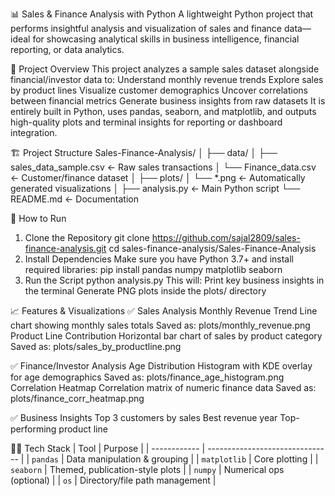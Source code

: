 📊 Sales & Finance Analysis with Python
A lightweight Python project that performs insightful analysis and visualization of sales and finance data—ideal for showcasing analytical skills in business intelligence, financial reporting, or data analytics.

🧠 Project Overview
This project analyzes a sample sales dataset alongside financial/investor data to:
Understand monthly revenue trends
Explore sales by product lines
Visualize customer demographics
Uncover correlations between financial metrics
Generate business insights from raw datasets
It is entirely built in Python, uses pandas, seaborn, and matplotlib, and outputs high-quality plots and terminal insights for reporting or dashboard integration.

🏗️ Project Structure
Sales-Finance-Analysis/
│
├── data/
│   ├── sales_data_sample.csv       ← Raw sales transactions
│   └── Finance_data.csv            ← Customer/finance dataset
│
├── plots/
│   └── *.png                       ← Automatically generated visualizations
│
├── analysis.py                     ← Main Python script
└── README.md                       ← Documentation

🚀 How to Run
1. Clone the Repository
   git clone https://github.com/sajal2809/sales-finance-analysis.git
   cd sales-finance-analysis/Sales-Finance-Analysis
2. Install Dependencies
   Make sure you have Python 3.7+ and install required libraries:
   pip install pandas numpy matplotlib seaborn
3. Run the Script
   python analysis.py
This will:
Print key business insights in the terminal
Generate PNG plots inside the plots/ directory

📈 Features & Visualizations
✅ Sales Analysis
Monthly Revenue Trend
Line chart showing monthly sales totals
Saved as: plots/monthly_revenue.png
Product Line Contribution
Horizontal bar chart of sales by product category
Saved as: plots/sales_by_productline.png

✅ Finance/Investor Analysis
Age Distribution
Histogram with KDE overlay for age demographics
Saved as: plots/finance_age_histogram.png
Correlation Heatmap
Correlation matrix of numeric finance data
Saved as: plots/finance_corr_heatmap.png

✅ Business Insights 
Top 3 customers by sales
Best revenue year
Top-performing product line

👨‍💻 Tech Stack
| Tool         | Purpose                         |
| ------------ | ------------------------------- |
| `pandas`     | Data manipulation & grouping    |
| `matplotlib` | Core plotting                   |
| `seaborn`    | Themed, publication-style plots |
| `numpy`      | Numerical ops (optional)        |
| `os`         | Directory/file path management  |



